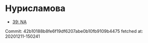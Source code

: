 # Нурисламова
- [39: NA](39.md)

Commit: 42b10188b8fe6f19df6207abe0b10fb9109b4475
 fetched at: 20201211-150241
